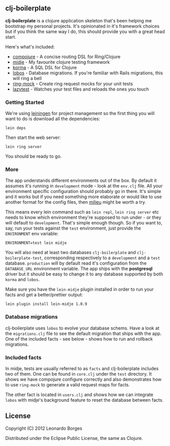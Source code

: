 ## clj-boilerplate

**clj-boilerplate** is a clojure application skeleton that's been helping me bootstrap my personal projects. It's opinionated in it's framework choices but if you think the same way I do, this should provide you with a great head start.

Here's what's included:

* [compojure](https://github.com/weavejester/compojure/) - A concise routing DSL for Ring/Clojure
* [midje](https://github.com/marick/Midje/) - My favourite clojure testing framework
* [korma](http://sqlkorma.com/) - A SQL DSL for Clojure
* [lobos](http://budu.github.com/lobos/) - Database migrations. If you're familiar with Rails migrations, this will ring a bell
* [ring-mock](https://github.com/weavejester/ring-mock) - Create ring request mocks for your unit tests
* [lazytest](https://github.com/stuartsierra/lazytest) - Watches your test files and reloads the ones you touch


### Getting Started

We're using [leiningen](https://github.com/technomancy/leiningen/) for project management so the first thing you will want to do is download all the dependencies:


`lein deps`


Then start the web server:


`lein ring server`


You should be ready to go.


### More

The app understands different environments out of the box. By default it assumes it's running in `development` mode - look at the `env.clj` file. All your environment specific configuration should probably go in there. It's simple and it works but if you need something more elaborate or would like to use another format for the config files, then [milieu](https://github.com/drakerlabs/milieu) might be worth a try.


This means every lein command such as `lein repl`, `lein ring server` etc needs to know which environment they're supposed to run under - or they will default to `development`. That's simple enough though. So if you want to, say, run your tests against the `test` environment, just provide the `ENVIRONMENT` env variable:


`ENVIRONMENT=test lein midje`


You will also need at least two databases `clj-boilerplate` and `clj-boilerplate-test`, corresponding respectively to a `development` and a `test` database. `production` will by default read it's configuration from the `DATABASE_URL` environment variable. The app ships with the **postgresql** driver but it should be easy to change it to any database supported by both `korma` and `lobos`.


Make sure you have the `lein-midje` plugin installed in order to run your facts and get a better/prettier output:


`lein plugin install lein-midje 1.0.9`

### Database migrations

clj-boilerplate uses `lobos` to evolve your database schems. Have a look at the `migrations.clj` file to see the default migration that ships with the app. One of the included facts - see below - shows how to run and rollback migrations.


### Included facts

In midje, tests are usually referred to as `facts` and clj-boilerplate includes two of them. One can be found in `core.clj` under the `test` directory. It shows we have compojure configure correctly and also demonstrates how to use `ring-mock` to generate a valid request maps for facts.

The other fact is located in `users.clj` and shows how we can integrate `lobos` with midje's background feature to reset the database between facts.


## License

Copyright (C) 2012 Leonardo Borges

Distributed under the Eclipse Public License, the same as Clojure.
